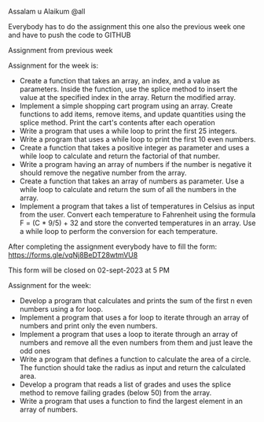 Assalam u Alaikum @all

Everybody has to do the assignment this one also the previous week one and have to push the code to GITHUB

Assignment from previous week

Assignment for the week is:

- Create a function that takes an array, an index, and a value as parameters. Inside the function, use the splice method to insert the value at the specified index in the array. Return the modified array.
- Implement a simple shopping cart program using an array. Create functions to add items, remove items, and update quantities using the splice method. Print the cart's contents after each operation
- Write a program that uses a while loop to print the first 25 integers.
- Write a program that uses a while loop to print the first 10 even numbers.
- Create a function that takes a positive integer as parameter and uses a while loop to calculate and return the factorial of that number.
- Write a program having an array of numbers if the number is negative it should remove the negative number from the array.
- Create a function that takes an array of numbers as parameter. Use a while loop to calculate and return the sum of all the numbers in the array.
- Implement a program that takes a list of temperatures in Celsius as input from the user. Convert each temperature to Fahrenheit using the formula F = (C \* 9/5) + 32 and store the converted temperatures in an array. Use a while loop to perform the conversion for each temperature.

After completing the assignment everybody have to fill the form:
https://forms.gle/vqNj8BeDT28wtmVU8

This form will be closed on 02-sept-2023 at 5 PM

Assignment for the week:

- Develop a program that calculates and prints the sum of the first n even numbers using a for loop.
- Implement a program that uses a for loop to iterate through an array of numbers and print only the even numbers.
- Implement a program that uses a loop to iterate through an array of numbers and remove all the even numbers from them and just leave the odd ones
- Write a program that defines a function to calculate the area of a circle. The function should take the radius as input and return the calculated area.
- Develop a program that reads a list of grades and uses the splice method to remove failing grades (below 50) from the array.
- Write a program that uses a function to find the largest element in an array of numbers.
